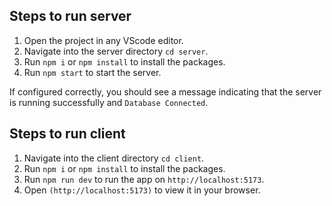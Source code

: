## Steps to run server

1. Open the project in any VScode editor.
2. Navigate into the server directory `cd server`.
3. Run `npm i` or `npm install` to install the packages.
4. Run `npm start` to start the server.

If configured correctly, you should see a message indicating that the server is running successfully and `Database Connected`.

## Steps to run client

1. Navigate into the client directory `cd client`.
2. Run `npm i` or `npm install` to install the packages.
3. Run `npm run dev` to run the app on `http://localhost:5173`.
4. Open `(http://localhost:5173)` to view it in your browser.
